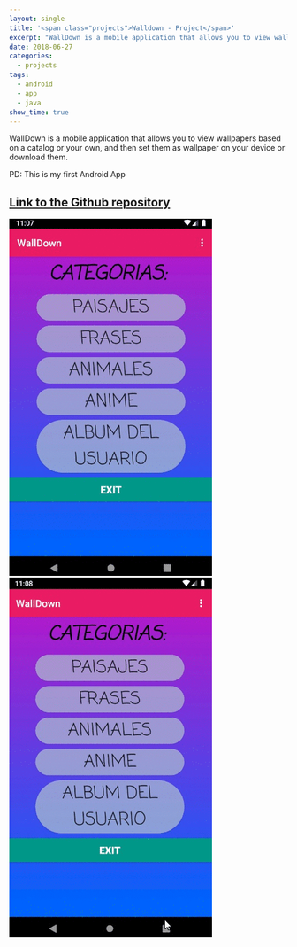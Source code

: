 ```yaml
---
layout: single
title: '<span class="projects">Walldown - Project</span>'
excerpt: "WallDown is a mobile application that allows you to view wallpapers based on a catalog or your own, and then set them as wallpaper on your device or download them."
date: 2018-06-27
categories:
  - projects
tags:  
  - android
  - app
  - java
show_time: true
---
```


WallDown is a mobile application that allows you to view wallpapers based on a catalog or your own, and then set them as wallpaper on your device or download them.

PD: This is my first Android App

## [Link to the Github repository](https://github.com/jmlgomez73/WallDown)

<a href="/assets/images/project-walldown/1.gif">
    <img src="/assets/images/project-walldown/1.gif" alt="Walldown">
</a>

<a href="/assets/images/project-walldown/2.gif">
    <img src="/assets/images/project-walldown/2.gif" alt="Walldown">
</a>